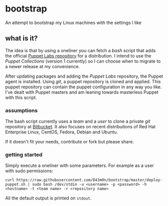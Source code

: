 # bootstrap
An attempt to bootstrap my Linux machines with the settings I like

## what is it?
The idea is that by using a oneliner you can fetch a _bash_ script that adds the official [Puppet Labs repository](https://docs.puppetlabs.com/guides/puppetlabs_package_repositories.html) for a distribution. I intend to use the _Puppet Collections_ (version 1 currently) so I can choose when to migrate to a newer release at my convenience.

After updating packages and adding the _Puppet Labs_ repository, the Puppet agent is installed. Using _git_, a puppet repository is cloned and applied. This puppet repository can contain the puppet configuration in any way you like. I've dealt with Puppet masters and am leaning towards masterless Puppet with this script.

### assumptions
The bash script currently uses a _team_ and a _user_ to clone a private _git_ repository at [Bitbucket](https://bitbucket.org). It also focuses on recent distributions of Red Hat Enterprise Linux, CentOS, Fedora, Debian and Ubuntu.

If it doesn't fit your needs, contribute or fork but please share.

### getting started
Simply execute a oneliner with some parameters. For example as a user with sudo permissions:
```
curl https://raw.githubusercontent.com/D43m0n/bootstrap/master/deploy-puppet.sh | sudo bash /dev/stdin -u <username> -p <password> -h <hostname> -t <team name> -r <repository name>
```

All the default output is printed on `stdout`.